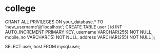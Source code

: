 # college

GRANT ALL PRIVILEGES ON your_database.* TO 'new_username'@'localhost';
CREATE TABLE user (
    id INT AUTO_INCREMENT PRIMARY KEY,
    username VARCHAR(255) NOT NULL,
    mobile_no VARCHAR(15) NOT NULL,
    address VARCHAR(255) NOT NULL
);



SELECT user, host FROM mysql.user;
